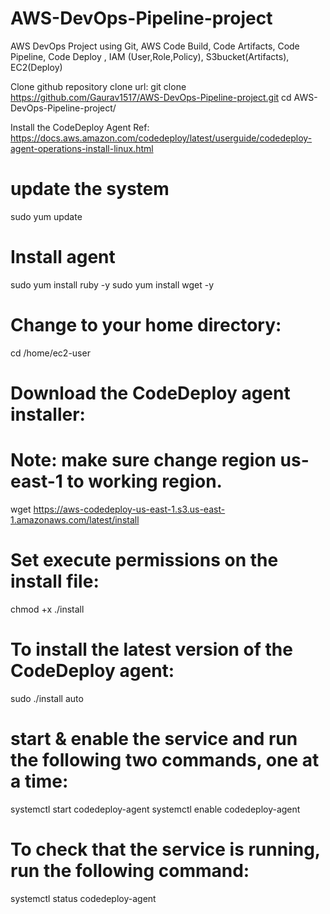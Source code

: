 # AWS-DevOps-Pipeline-project

AWS DevOps Project using Git, AWS Code Build, Code Artifacts,  Code Pipeline, Code Deploy , IAM (User,Role,Policy), S3bucket(Artifacts), EC2(Deploy)

Clone github repository
clone url: git clone https://github.com/Gaurav1517/AWS-DevOps-Pipeline-project.git
cd AWS-DevOps-Pipeline-project/



Install the CodeDeploy Agent
Ref: https://docs.aws.amazon.com/codedeploy/latest/userguide/codedeploy-agent-operations-install-linux.html
# update the system
sudo yum update
# Install agent
sudo yum install ruby -y 
sudo yum install wget -y 
# Change to your home directory:
cd /home/ec2-user
# Download the CodeDeploy agent installer: 
# Note: make sure change region us-east-1 to working region.
wget https://aws-codedeploy-us-east-1.s3.us-east-1.amazonaws.com/latest/install
# Set execute permissions on the install file:
chmod +x ./install
# To install the latest version of the CodeDeploy agent:
sudo ./install auto
# start & enable the service and run the following two commands, one at a time:
systemctl start codedeploy-agent
systemctl enable codedeploy-agent
# To check that the service is running, run the following command:
systemctl status codedeploy-agent